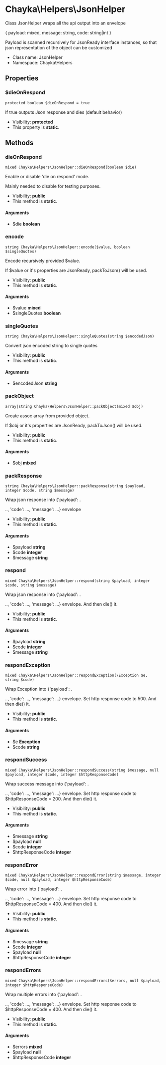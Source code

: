 Chayka\Helpers\JsonHelper
===============

Class JsonHelper wraps all the api output into an envelope

{
 payload: mixed,
 message: string,
 code: string|int
}

Payload is scanned recursively for JsonReady interface instances,
so that json representation of the object can be customized


* Class name: JsonHelper
* Namespace: Chayka\Helpers





Properties
----------


### $dieOnRespond

    protected boolean $dieOnRespond = true

If true outputs Json response and dies (default behavior)



* Visibility: **protected**
* This property is **static**.


Methods
-------


### dieOnRespond

    mixed Chayka\Helpers\JsonHelper::dieOnRespond(boolean $die)

Enable or disable 'die on respond' mode.

Mainly needed to disable for testing purposes.

* Visibility: **public**
* This method is **static**.


#### Arguments
* $die **boolean**



### encode

    string Chayka\Helpers\JsonHelper::encode($value, boolean $singleQuotes)

Encode recursively provided $value.

If $value or it's properties are JsonReady, packToJson() will be used.

* Visibility: **public**
* This method is **static**.


#### Arguments
* $value **mixed**
* $singleQuotes **boolean**



### singleQuotes

    string Chayka\Helpers\JsonHelper::singleQuotes(string $encodedJson)

Convert json encoded string to single quotes



* Visibility: **public**
* This method is **static**.


#### Arguments
* $encodedJson **string**



### packObject

    array|string Chayka\Helpers\JsonHelper::packObject(mixed $obj)

Create assoc array from provided object.

If $obj or it's properties are JsonReady, packToJson() will be used.

* Visibility: **public**
* This method is **static**.


#### Arguments
* $obj **mixed**



### packResponse

    string Chayka\Helpers\JsonHelper::packResponse(string $payload, integer $code, string $message)

Wrap json response into {'payload': .

.., 'code': ..., 'message': ...} envelope

* Visibility: **public**
* This method is **static**.


#### Arguments
* $payload **string**
* $code **integer**
* $message **string**



### respond

    mixed Chayka\Helpers\JsonHelper::respond(string $payload, integer $code, string $message)

Wrap json response into {'payload': .

.., 'code': ..., 'message': ...} envelope.
And then die() it.

* Visibility: **public**
* This method is **static**.


#### Arguments
* $payload **string**
* $code **integer**
* $message **string**



### respondException

    mixed Chayka\Helpers\JsonHelper::respondException(\Exception $e, string $code)

Wrap Exception into {'payload': .

.., 'code': ..., 'message': ...} envelope.
Set http response code to 500.
And then die() it.

* Visibility: **public**
* This method is **static**.


#### Arguments
* $e **Exception**
* $code **string**



### respondSuccess

    mixed Chayka\Helpers\JsonHelper::respondSuccess(string $message, null $payload, integer $code, integer $httpResponseCode)

Wrap success message into {'payload': .

.., 'code': ..., 'message': ...} envelope.
Set http response code to $httpResponseCode = 200.
And then die() it.

* Visibility: **public**
* This method is **static**.


#### Arguments
* $message **string**
* $payload **null**
* $code **integer**
* $httpResponseCode **integer**



### respondError

    mixed Chayka\Helpers\JsonHelper::respondError(string $message, integer $code, null $payload, integer $httpResponseCode)

Wrap error into {'payload': .

.., 'code': ..., 'message': ...} envelope.
Set http response code to $httpResponseCode = 400.
And then die() it.

* Visibility: **public**
* This method is **static**.


#### Arguments
* $message **string**
* $code **integer**
* $payload **null**
* $httpResponseCode **integer**



### respondErrors

    mixed Chayka\Helpers\JsonHelper::respondErrors($errors, null $payload, integer $httpResponseCode)

Wrap multiple errors into {'payload': .

.., 'code': ..., 'message': ...} envelope.
Set http response code to $httpResponseCode = 400.
And then die() it.

* Visibility: **public**
* This method is **static**.


#### Arguments
* $errors **mixed**
* $payload **null**
* $httpResponseCode **integer**


